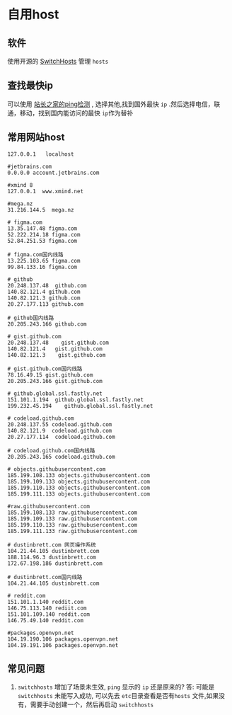 # 自用host

## 软件
使用开源的 [SwitchHosts](https://github.com/oldj/SwitchHosts) 管理 `hosts`

## 查找最快ip
可以使用 [站长之家的ping检测](https://ping.chinaz.com/github.com) , 选择其他,找到国外最快 `ip` .然后选择电信，联通，移动，找到国内能访问的最快 `ip`作为替补 
## 常用网站host
```shell
127.0.0.1	localhost

#jetbrains.com
0.0.0.0 account.jetbrains.com

#xmind 8
127.0.0.1  www.xmind.net

#mega.nz
31.216.144.5  mega.nz

# figma.com
13.35.147.48 figma.com
52.222.214.18 figma.com
52.84.251.53 figma.com

# figma.com国内线路
13.225.103.65 figma.com
99.84.133.16 figma.com

# github
20.248.137.48  github.com
140.82.121.4 github.com
140.82.121.3 github.com
20.27.177.113 github.com

# github国内线路
20.205.243.166 github.com

# gist.github.com
20.248.137.48    gist.github.com
140.82.121.4   gist.github.com
140.82.121.3    gist.github.com

# gist.github.com国内线路
78.16.49.15 gist.github.com
20.205.243.166 gist.github.com

# github.global.ssl.fastly.net
151.101.1.194  github.global.ssl.fastly.net
199.232.45.194    github.global.ssl.fastly.net

# codeload.github.com
20.248.137.55 codeload.github.com
140.82.121.9  codeload.github.com
20.27.177.114  codeload.github.com

# codeload.github.com国内线路
20.205.243.165 codeload.github.com

# objects.githubusercontent.com
185.199.108.133 objects.githubusercontent.com
185.199.109.133 objects.githubusercontent.com
185.199.110.133 objects.githubusercontent.com
185.199.111.133 objects.githubusercontent.com

#raw.githubusercontent.com
185.199.108.133 raw.githubusercontent.com
185.199.109.133 raw.githubusercontent.com
185.199.110.133 raw.githubusercontent.com
185.199.111.133 raw.githubusercontent.com

# dustinbrett.com 网页操作系统
104.21.44.105 dustinbrett.com
188.114.96.3 dustinbrett.com
172.67.198.186 dustinbrett.com

# dustinbrett.com国内线路
104.21.44.105 dustinbrett.com

# reddit.com
151.101.1.140 reddit.com
146.75.113.140 rediit.com
151.101.109.140 reddit.com
146.75.49.140 reddit.com

#packages.openvpn.net
104.19.190.106 packages.openvpn.net
104.19.191.106 packages.openvpn.net
```

## 常见问题
1. `switchhosts` 增加了场景未生效, `ping` 显示的 `ip` 还是原来的?
答: 可能是 `switchhosts` 未能写入成功, 可以先去 `etc`目录查看是否有`hosts` 文件,如果没有，需要手动创建一个，然后再启动 `switchhosts`
